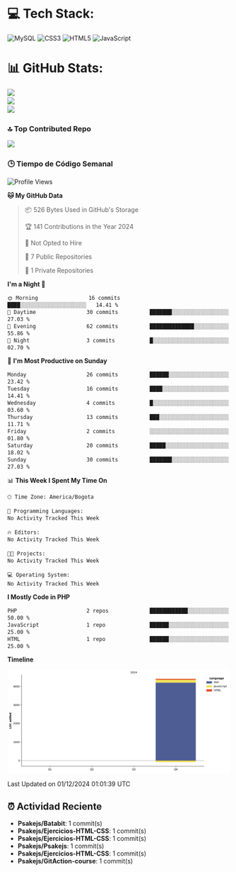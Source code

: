 
# 💻 Tech Stack:
![MySQL](https://img.shields.io/badge/mysql-4479A1.svg?style=plastic&logo=mysql&logoColor=white) ![CSS3](https://img.shields.io/badge/css3-%231572B6.svg?style=plastic&logo=css3&logoColor=white) ![HTML5](https://img.shields.io/badge/html5-%23E34F26.svg?style=plastic&logo=html5&logoColor=white) ![JavaScript](https://img.shields.io/badge/javascript-%23323330.svg?style=plastic&logo=javascript&logoColor=%23F7DF1E)

# 📊 GitHub Stats:
![](https://github-readme-stats.vercel.app/api?username=Psakejs&theme=shadow_blue&hide_border=false&include_all_commits=true&count_private=true)<br/>
![](https://github-readme-streak-stats.herokuapp.com/?user=Psakejs&theme=shadow_blue&hide_border=false)<br/>
![](https://github-readme-stats.vercel.app/api/top-langs/?username=Psakejs&theme=shadow_blue&hide_border=false&include_all_commits=true&count_private=true&layout=compact)

### 🔝 Top Contributed Repo
![](https://github-contributor-stats.vercel.app/api?username=Psakejs&limit=5&theme=shadow_blue&combine_all_yearly_contributions=true)


### 🕒 Tiempo de Código Semanal
<!--START_SECTION:waka-->
![Profile Views](http://img.shields.io/badge/Profile%20Views-44-blue)

**🐱 My GitHub Data** 

> 📦 526 Bytes Used in GitHub's Storage 
 > 
> 🏆 141 Contributions in the Year 2024
 > 
> 🚫 Not Opted to Hire
 > 
> 📜 7 Public Repositories 
 > 
> 🔑 1 Private Repositories 
 > 
**I'm a Night 🦉** 

```text
🌞 Morning                16 commits          ████░░░░░░░░░░░░░░░░░░░░░   14.41 % 
🌆 Daytime                30 commits          ███████░░░░░░░░░░░░░░░░░░   27.03 % 
🌃 Evening                62 commits          ██████████████░░░░░░░░░░░   55.86 % 
🌙 Night                  3 commits           █░░░░░░░░░░░░░░░░░░░░░░░░   02.70 % 
```
📅 **I'm Most Productive on Sunday** 

```text
Monday                   26 commits          ██████░░░░░░░░░░░░░░░░░░░   23.42 % 
Tuesday                  16 commits          ████░░░░░░░░░░░░░░░░░░░░░   14.41 % 
Wednesday                4 commits           █░░░░░░░░░░░░░░░░░░░░░░░░   03.60 % 
Thursday                 13 commits          ███░░░░░░░░░░░░░░░░░░░░░░   11.71 % 
Friday                   2 commits           ░░░░░░░░░░░░░░░░░░░░░░░░░   01.80 % 
Saturday                 20 commits          █████░░░░░░░░░░░░░░░░░░░░   18.02 % 
Sunday                   30 commits          ███████░░░░░░░░░░░░░░░░░░   27.03 % 
```


📊 **This Week I Spent My Time On** 

```text
🕑︎ Time Zone: America/Bogota

💬 Programming Languages: 
No Activity Tracked This Week

🔥 Editors: 
No Activity Tracked This Week

🐱‍💻 Projects: 
No Activity Tracked This Week

💻 Operating System: 
No Activity Tracked This Week
```

**I Mostly Code in PHP** 

```text
PHP                      2 repos             ████████████░░░░░░░░░░░░░   50.00 % 
JavaScript               1 repo              ██████░░░░░░░░░░░░░░░░░░░   25.00 % 
HTML                     1 repo              ██████░░░░░░░░░░░░░░░░░░░   25.00 % 
```



**Timeline**

![Lines of Code chart](https://raw.githubusercontent.com/Psakejs/Psakejs/main/assets/bar_graph.png)


 Last Updated on 01/12/2024 01:01:39 UTC
<!--END_SECTION:waka-->






























































































































































































































































































































































































































































































































































































































































































































































































































## ⏰ Actividad Reciente
- **Psakejs/Batabit**: 1 commit(s)
- **Psakejs/Ejercicios-HTML-CSS**: 1 commit(s)
- **Psakejs/Ejercicios-HTML-CSS**: 1 commit(s)
- **Psakejs/Psakejs**: 1 commit(s)
- **Psakejs/Ejercicios-HTML-CSS**: 1 commit(s)
- **Psakejs/GitAction-course**: 1 commit(s)
